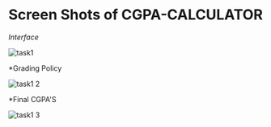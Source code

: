 # Screen Shots of CGPA-CALCULATOR

*Interface*

![task1](https://github.com/hammadshabbir10/CGPA-Calculator/assets/114811739/3c882838-6a44-424f-9ef5-cfa8675fbf9d)

*Grading Policy

![task1 2](https://github.com/hammadshabbir10/CGPA-Calculator/assets/114811739/6af61070-cd12-47f2-b0b7-d1420d3c81b6)

*Final CGPA'S

![task1 3](https://github.com/hammadshabbir10/CGPA-Calculator/assets/114811739/9725b63c-f546-49e0-b5ea-ff5e0a582a2b)
